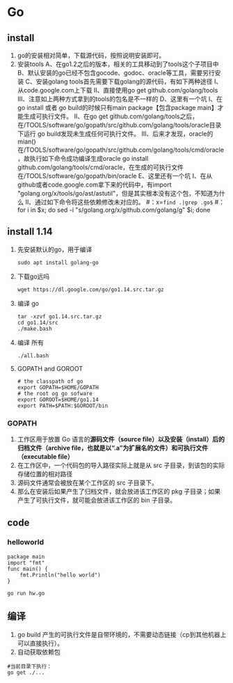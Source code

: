 Go
====

## install

1. go的安装相对简单，下载源代码，按照说明安装即可。
2. 安装tools
   	A、在go1.2之后的版本，相关的工具移动到了tools这个子项目中
      	B、默认安装的go已经不包含gocode、godoc、oracle等工具，需要另行安装
      	C、安装golang tools首先需要下载golang的源代码，有如下两种途径
      		I、从code.google.com上下载
      		II、直接使用go get github.com/golang/tools
      		III、注意如上两种方式拿到的tools的包名是不一样的
      	D、这里有一个坑
      		I、在go install 或者 go build的时候只有main package【包含package main】才能生成可执行文件。
      		II、在go get github.com/golang/tools之后，在/TOOLS/software/go/gopath/src/github.com/golang/tools/oracle目录下运行 go build发现未生成任何可执行文件。
      		III、后来才发现，oracle的mian()在/TOOLS/software/go/gopath/src/github.com/golang/tools/cmd/oracle，故执行如下命令成功编译生成oracle
      			go install github.com/golang/tools/cmd/oracle，在生成的可执行文件在/TOOLS/software/go/gopath/bin/oracle
      	E、这里还有一个坑
      		I、在从github或者code.google.com拿下来的代码中，有import "golang.org/x/tools/go/ast/astutil"，但是其实根本没有这个包，不知道为什么
      		II、通过如下命令将这些依赖修改未对应的。
      			#：x=`find .|grep .go$`
      			#：for i in $x; do sed -i "s/golang.org\/x/github.com\/golang/g" $i; done

## install 1.14

1. 先安装默认的go，用于编译

   ```
   sudo apt install golang-go
   ```

2. 下载go远吗

   ```
   wget https://dl.google.com/go/go1.14.src.tar.gz
   ```

   

3. 编译 go

   ```
   tar -xzvf go1.14.src.tar.gz
   cd go1.14/src
   ./make.bash 
   ```

4. 编译 所有

   ```
   ./all.bash
   ```

5. GOPATH and GOROOT

   ```
   # the classpath of go
   export GOPATH=$HOME/GOPATH
   # the root og go sofware
   export GOROOT=$HOME/go1.14
   export PATH=$PATH:$GOROOT/bin
   ```


### GOPATH

1. 工作区用于放置 Go 语言的**源码文件（source file）**以及安装（install）后的**归档文件（archive file，也就是以“.a”为扩展名的文件）**和**可执行文件（executable file）**
2. 在工作区中，一个代码包的导入路径实际上就是从 src 子目录，到该包的实际存储位置的相对路径
3. 源码文件通常会被放在某个工作区的 src 子目录下。
4. 那么在安装后如果产生了归档文件，就会放进该工作区的 pkg 子目录；如果产生了可执行文件，就可能会放进该工作区的 bin 子目录。

## code



### helloworld

```
package main
import "fmt"
func main() {
    fmt.Println("hello world")
}
```

```
go run hw.go
```



## 编译

1. go build 产生的可执行文件是自带环境的，不需要动态链接（cp到其他机器上可以直接执行）。
2. 自动获取依赖包

```
#当前目录下执行：
go get ./...
```



